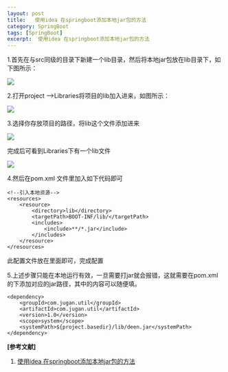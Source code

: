 ```yaml
---
layout: post
title:   使用idea 在springboot添加本地jar包的方法 
category: SpringBoot
tags: [SpringBoot]
excerpt:  使用idea 在springboot添加本地jar包的方法
---
```


1.首先在与src同级的目录下新建一个lib目录，然后将本地jar包放在lib目录下，如下图所示：

![](http://www.nangongyibin.com/assets/images/Java/SpringBoot/27.png)

2.打开project ——>Libraries将项目的lib加入进来，如图所示：

![](http://www.nangongyibin.com/assets/images/Java/SpringBoot/28.png)

3.选择你存放项目的路径，将lib这个文件添加进来

![](http://www.nangongyibin.com/assets/images/Java/SpringBoot/29.png)

完成后可看到Libraries下有一个lib文件

![](http://www.nangongyibin.com/assets/images/Java/SpringBoot/30.png)

4.然后在pom.xml 文件里加入如下代码即可

 
	<!--引入本地资源-->
	<resources>
		<resource>
			<directory>lib</directory>
			<targetPath>BOOT-INF/lib/</targetPath> 
			<includes> 
				<include>**/*.jar</include> 
			</includes> 
		</resource> 
	</resources>

此配置文件放在<build></build>里面即可，完成配置

5.上述步骤只能在本地运行有效，一旦需要打jar就会报错，这就需要在pom.xml的<dependencys>下添加对应的jar路径，其中<groupId><artifactId><version>的内容可以随便填。

	<dependency>
		<groupId>com.jugan.util</groupId>	 
		<artifactId>com.jugan.util</artifactId>	 
		<version>1.0</version>	 
		<scope>system</scope>	 
		<systemPath>${project.basedir}/lib/deen.jar</systemPath>	 
	</dependency>

**[参考文献]**

1. [使用idea 在springboot添加本地jar包的方法](https://www.cnblogs.com/suizhikuo/p/9489390.html "使用idea 在springboot添加本地jar包的方法")




